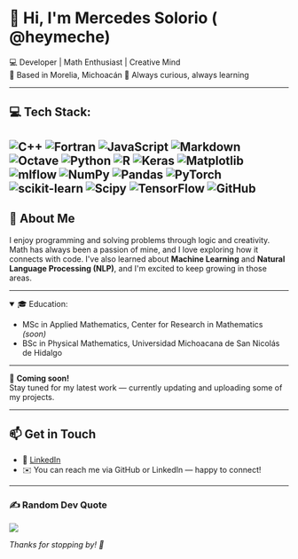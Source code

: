 # 👋 Hi, I'm Mercedes Solorio ( @heymeche)

💻 Developer | Math Enthusiast | Creative Mind  
📍 Based in Morelia, Michoacán
🎯 Always curious, always learning  

---

## 💻 Tech Stack:
![C++](https://img.shields.io/badge/c++-%2300599C.svg?style=for-the-badge&logo=c%2B%2B&logoColor=white) ![Fortran](https://img.shields.io/badge/Fortran-%23734F96.svg?style=for-the-badge&logo=fortran&logoColor=white) ![JavaScript](https://img.shields.io/badge/javascript-%23323330.svg?style=for-the-badge&logo=javascript&logoColor=%23F7DF1E) ![Markdown](https://img.shields.io/badge/markdown-%23000000.svg?style=for-the-badge&logo=markdown&logoColor=white) ![Octave](https://img.shields.io/badge/OCTAVE-darkblue?style=for-the-badge&logo=octave&logoColor=fcd683) ![Python](https://img.shields.io/badge/python-3670A0?style=for-the-badge&logo=python&logoColor=ffdd54) ![R](https://img.shields.io/badge/r-%23276DC3.svg?style=for-the-badge&logo=r&logoColor=white) ![Keras](https://img.shields.io/badge/Keras-%23D00000.svg?style=for-the-badge&logo=Keras&logoColor=white) ![Matplotlib](https://img.shields.io/badge/Matplotlib-%23ffffff.svg?style=for-the-badge&logo=Matplotlib&logoColor=black) ![mlflow](https://img.shields.io/badge/mlflow-%23d9ead3.svg?style=for-the-badge&logo=numpy&logoColor=blue) ![NumPy](https://img.shields.io/badge/numpy-%23013243.svg?style=for-the-badge&logo=numpy&logoColor=white) ![Pandas](https://img.shields.io/badge/pandas-%23150458.svg?style=for-the-badge&logo=pandas&logoColor=white) ![PyTorch](https://img.shields.io/badge/PyTorch-%23EE4C2C.svg?style=for-the-badge&logo=PyTorch&logoColor=white) ![scikit-learn](https://img.shields.io/badge/scikit--learn-%23F7931E.svg?style=for-the-badge&logo=scikit-learn&logoColor=white) ![Scipy](https://img.shields.io/badge/SciPy-%230C55A5.svg?style=for-the-badge&logo=scipy&logoColor=%white) ![TensorFlow](https://img.shields.io/badge/TensorFlow-%23FF6F00.svg?style=for-the-badge&logo=TensorFlow&logoColor=white) ![GitHub](https://img.shields.io/badge/github-%23121011.svg?style=for-the-badge&logo=github&logoColor=white)
---

## 🧩 About Me

I enjoy programming and solving problems through logic and creativity.  
Math has always been a passion of mine, and I love exploring how it connects with code. 
I've also learned about **Machine Learning** and **Natural Language Processing (NLP)**, and I'm excited to keep growing in those areas. 

---

<details open>
  <summary>🎓 Education:</summary>

-  MSc in Applied Mathematics, Center for Research in Mathematics *(soon)*  
-  BSc in Physical Mathematics, Universidad Michoacana de San Nicolás de Hidalgo
</details>

---



🔸 **Coming soon!**  
Stay tuned for my latest work — currently updating and uploading some of my projects.

---

## 📫 Get in Touch

- 🔗 [LinkedIn](https://www.linkedin.com/feed/?trk=guest_homepage-basic_google-one-tap-submit)
- ✉️ You can reach me via GitHub or LinkedIn — happy to connect!

---


### ✍️ Random Dev Quote
![](https://quotes-github-readme.vercel.app/api?type=horizontal&theme=radical)

_Thanks for stopping by! 🌸_






<!-- Proudly created with GPRM ( https://gprm.itsvg.in ) -->
